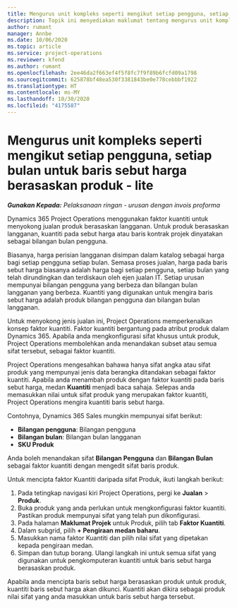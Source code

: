 ```yaml
---
title: Mengurus unit kompleks seperti mengikut setiap pengguna, setiap bulan untuk baris sebut harga berasaskan produk - lite
description: Topik ini menyediakan maklumat tentang mengurus unit kompleks untuk baris sebut harga berasaskan projek.
author: rumant
manager: Annbe
ms.date: 10/06/2020
ms.topic: article
ms.service: project-operations
ms.reviewer: kfend
ms.author: rumant
ms.openlocfilehash: 2ee46da2f663ef4f5f8fc7f9f89b6fcfd09a1798
ms.sourcegitcommit: 625878bf48ea530f3381843be0e778cebbbf1922
ms.translationtype: HT
ms.contentlocale: ms-MY
ms.lasthandoff: 10/30/2020
ms.locfileid: "4175587"
---
```

# <a name="managing-complex-units-such-as-per-user-per-month-for-product-based-quote-lines---lite"></a>Mengurus unit kompleks seperti mengikut setiap pengguna, setiap bulan untuk baris sebut harga berasaskan produk - lite

_**Gunakan Kepada:** Pelaksanaan ringan - urusan dengan invois proforma_

Dynamics 365 Project Operations menggunakan faktor kuantiti untuk menyokong jualan produk berasaskan langganan. Untuk produk berasaskan langganan, kuantiti pada sebut harga atau baris kontrak projek dinyatakan sebagai bilangan bulan pengguna.

Biasanya, harga perisian langganan disimpan dalam katalog sebagai harga bagi setiap pengguna setiap bulan. Semasa proses jualan, harga pada baris sebut harga biasanya adalah harga bagi setiap pengguna, setiap bulan yang telah dirundingkan dan terdiskaun oleh ejen jualan IT. Setiap urusan mempunyai bilangan pengguna yang berbeza dan bilangan bulan langganan yang berbeza. Kuantiti yang digunakan untuk mengira baris sebut harga adalah produk bilangan pengguna dan bilangan bulan langganan.

Untuk menyokong jenis jualan ini, Project Operations memperkenalkan konsep faktor kuantiti. Faktor kuantiti bergantung pada atribut produk dalam Dynamics 365. Apabila anda mengkonfigurasi sifat khusus untuk produk, Project Operations membolehkan anda menandakan subset atau semua sifat tersebut, sebagai faktor kuantiti.

Project Operations mengesahkan bahawa hanya sifat angka atau sifat produk yang mempunyai jenis data berangka ditandakan sebagai faktor kuantiti. Apabila anda menambah produk dengan faktor kuantiti pada baris sebut harga, medan **Kuantiti** menjadi baca sahaja. Selepas anda memasukkan nilai untuk sifat produk yang merupakan faktor kuantiti, Project Operations mengira kuantiti baris sebut harga.

Contohnya, Dynamics 365 Sales mungkin mempunyai sifat berikut:

- **Bilangan pengguna**: Bilangan pengguna
- **Bilangan bulan**: Bilangan bulan langganan
- **SKU Produk**

Anda boleh menandakan sifat **Bilangan Pengguna** dan **Bilangan Bulan** sebagai faktor kuantiti dengan mengedit sifat baris produk.

Untuk mencipta faktor Kuantiti daripada sifat Produk, ikuti langkah berikut:

1. Pada tetingkap navigasi kiri Project Operations, pergi ke **Jualan** > **Produk**.
2. Buka produk yang anda perlukan untuk mengkonfigurasi faktor kuantiti. Pastikan produk mempunyai sifat yang telah pun dikonfigurasi.
3. Pada halaman **Maklumat Projek** untuk Produk, pilih tab **Faktor Kuantiti**.
4. Dalam subgrid, pilih **+ Pengiraan medan baharu**.
5. Masukkan nama faktor Kuantiti dan pilih nilai sifat yang dipetakan kepada pengiraan medan.
6. Simpan dan tutup borang. Ulangi langkah ini untuk semua sifat yang digunakan untuk pengkomputeran kuantiti untuk baris sebut harga berasaskan produk.

Apabila anda mencipta baris sebut harga berasaskan produk untuk produk, kuantiti baris sebut harga akan dikunci. Kuantiti akan dikira sebagai produk nilai sifat yang anda masukkan untuk baris sebut harga tersebut.
